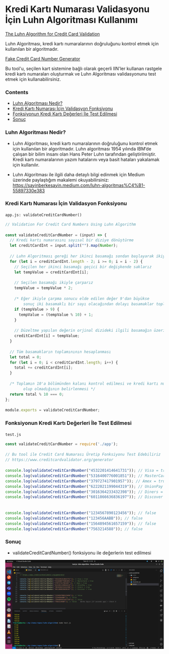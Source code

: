 # Kredi Kartı Numarası Validasyonu İçin Luhn Algoritması Kullanımı 


[The Luhn Algorithm for Credit Card Validation](https://www.creditcardvalidator.org/articles/luhn-algorithm)

Luhn Algoritması, kredi kartı numaralarının doğruluğunu kontrol etmek için kullanılan bir algoritmadır. 


[Fake Credit Card Number Generator](https://www.creditcardvalidator.org/generator)

Bu tool'u, seçilen kart sistemine bağlı olarak geçerli IIN'ler kullanan rastgele kredi kartı numaraları oluşturmak ve Luhn Algoritması validasyonunu test etmek için kullanabilirsiniz.

### Contents 

* [Luhn Algoritması Nedir?](#luhn)
* [Kredi Kartı Numarası İçin Validasyon Fonksiyonu](#function)
* [Fonksiyonun Kredi Kartı Değerleri İle Test Edilmesi](#test)
* [Sonuç](#result)

### Luhn Algoritması Nedir? <a name="luhn"></a>

- Luhn Algoritması, kredi kartı numaralarının doğruluğunu kontrol etmek için kullanılan bir algoritmadır. Luhn algoritması 1954 yılında IBM’de çalışan bir bilim insanı olan Hans Peter Luhn tarafından geliştirilmiştir. Kredi kartı numaralarının yazım hatalarını veya basit hataları yakalamak için kullanılır.

- Luhn Algoritması ile ilgili daha detaylı bilgi edinmek için Medium üzerinde paylaştığım makalemi okuyabilirsiniz:
https://sayinberkesayin.medium.com/luhn-algoritmas%C4%B1-55897330e383

### Kredi Kartı Numarası İçin Validasyon Fonksiyonu <a name="function"></a>

`app.js: validateCreditCardNumber()`

```js
// Validation For Credit Card Numbers Using Luhn Algorithm

const validateCreditCardNumber = (input) => {
  // Kredi kartı numarasını sayısal bir diziye dönüştürme
  let creditCardInt = input.split("").map(Number);

  // Luhn Algoritması gereği her ikinci basamağı sondan başlayarak ikiyle çarparız
  for (let i = creditCardInt.length - 2; i >= 0; i = i - 2) {
    // Seçilen her ikinci basamağı geçici bir değişkende saklarız
    let tempValue = creditCardInt[i];

    // Seçilen basamağı ikiyle çarparız
    tempValue = tempValue * 2;

    /* Eğer ikiyle çarpma sonucu elde edilen değer 9'dan büyükse 
        sonuç iki basamaklı bir sayı olacağından dolayı basamaklar toplanarak düzeltilir */
    if (tempValue > 9) {
      tempValue = (tempValue % 10) + 1;
    }

    // Düzeltme yapılan değerin orjinal dizideki ilgili basamağın üzerine yazılması
    creditCardInt[i] = tempValue;
  }

  // Tüm basamakların toplamınının hesaplanması
  let total = 0;
  for (let i = 0; i < creditCardInt.length; i++) {
    total += creditCardInt[i];
  }

  /* Toplamın 10'a bölümünden kalanı kontrol edilmesi ve kredi kartı numarasının geçerli 
        olup olmadığının belirlenmesi */
  return total % 10 === 0;
};

module.exports = validateCreditCardNumber;

```


### Fonksiyonun Kredi Kartı Değerleri İle Test Edilmesi <a name="luhn"></a>

`test.js`

```js
const validateCreditCardNumber = require('./app');

// Bu tool ile Credit Card Numarası Üretip Fonksiyonu Test Edebiliriz
// https://www.creditcardvalidator.org/generator

console.log(validateCreditCardNumber("4532201414641731")); // Visa = true
console.log(validateCreditCardNumber("5316400776001851")); // MasterCard = true
console.log(validateCreditCardNumber("379727417901957")); // Amex = true
console.log(validateCreditCardNumber("6222021199044319")); // UnionPay = true
console.log(validateCreditCardNumber("3016364233432398")); // Diners = true
console.log(validateCreditCardNumber("6011866636836197")); // Discover = true


console.log(validateCreditCardNumber("1234567890123456")); // false
console.log(validateCreditCardNumber("123456AABB")); // false
console.log(validateCreditCardNumber("1564894561657159")); // false
console.log(validateCreditCardNumber("7563214588")); // false
```

### Sonuç <a name="result"></a>

- validateCreditCardNumber() fonksiyonu ile değerlerin test edilmesi 

![pic](images/result.png)
